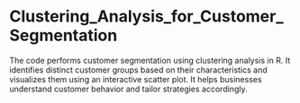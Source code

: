 # Clustering_Analysis_for_Customer_Segmentation
The code performs customer segmentation using clustering analysis in R. It identifies distinct customer groups based on their characteristics and visualizes them using an interactive scatter plot. It helps businesses understand customer behavior and tailor strategies accordingly.
